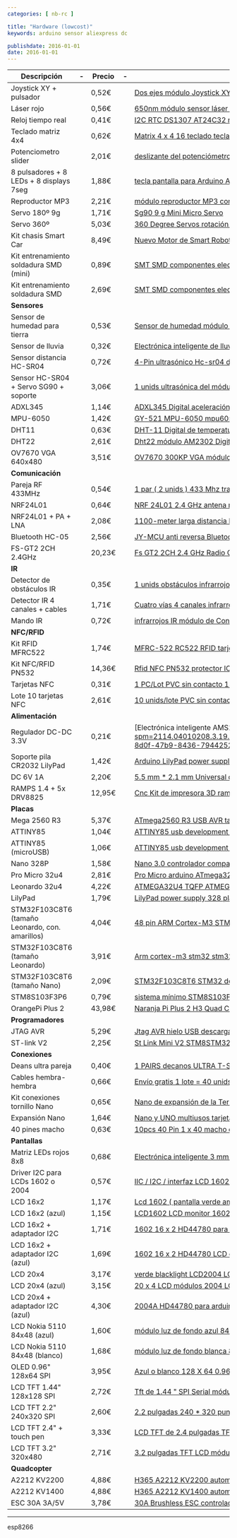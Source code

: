 ```yaml
---
categories: [ nb-rc ]

title: "Hardware (lowcost)"
keywords: arduino sensor aliexpress dc 

publishdate: 2016-01-01
date: 2016-01-01
---
```


| Descripción | - | Precio | - | URL |
|---|---|---|---|---|
| Joystick XY + pulsador || 0,52€ || [Dos ejes módulo Joystick XY para arduino envío gratis](http://es.aliexpress.com/store/product/Dual-axis-XY-Joystick-Module-for-arduino-Free-Shipping/917211_32313679494.html?spm=2114.04010208.3.95.D5B8qW&ws_ab_test=searchweb201556_1,searchweb201644_5_505_506_503_504_502_10001_10002_10016_10017_10010_10005_10011_10006_10003_10004_10013_10009_10008,searchweb201560_1,searchweb1451318400_-1,searchweb1451318411_6449&btsid=a5319b2e-83dd-49ee-b0b7-fa0811330e18)
| Láser rojo || 0,56€ || [650nm módulo sensor láser 6 mm 5 V 5 mW diodo láser rojo ](http://es.aliexpress.com/store/product/KEYES-Laser-module-for-arduino-with-demo-code-Free-shipping/716258_1607776092.html?spm=2114.04010208.3.39.9K2jIe&ws_ab_test=searchweb201556_1,searchweb201644_5_505_506_503_504_502_10001_10002_10016_10017_10010_10005_10011_10006_10003_10004_10013_10009_10008,searchweb201560_1,searchweb1451318400_-1,searchweb1451318411_6449&btsid=e820f824-a57c-4d90-bf09-1fd8c431a76d)
| Reloj tiempo real || 0,41€ || [I2C RTC DS1307 AT24C32 reloj en tiempo Real Module](http://es.aliexpress.com/store/product/For-Arduino-Tiny-RTC-I2C-module-DS1307-clock-24C32-memory/1185416_1795551042.html?spm=2114.04010208.3.2.YeLlZA&ws_ab_test=searchweb201556_1,searchweb201644_5_505_506_503_504_502_10001_10002_10016_10017_10010_10005_10011_10006_10003_10004_10013_10009_10008,searchweb201560_1,searchweb1451318400_-1,searchweb1451318411_6449&btsid=632c709e-4c15-4c3d-8946-bb17f6dfc488)
| Teclado matriz 4x4 || 0,62€ || [Matrix 4 x 4 16 teclado teclado módulo 16 botón](http://es.aliexpress.com/store/product/4x4-Matrix-16-Keypad-Keyboard-Module-16-Button-Mcu-for-Arduino/1762106_32597911809.html?spm=2114.04010208.3.120.TNY4xW&ws_ab_test=searchweb201556_1,searchweb201644_5_505_506_503_504_502_10001_10002_10016_10017_10010_10005_10011_10006_10003_10004_10013_10009_10008,searchweb201560_1,searchweb1451318400_-1,searchweb1451318411_6449&btsid=cf10a3d5-e94f-45e6-a1c0-8686c5a651f1)
| Potenciometro slider || 2,01€ || [deslizante del potenciómetro módulo módulo potenciómetro ajustable](http://es.aliexpress.com/store/product/Free-shipping-Electronic-building-blocks-Slide-potentiometers-module-for-Arduino/912692_32502525663.html?spm=2114.04010208.3.82.UqzkqJ&ws_ab_test=searchweb201556_1,searchweb201644_5_505_506_503_504_502_10001_10002_10016_10017_10010_10005_10011_10006_10003_10004_10013_10009_10008,searchweb201560_1,searchweb1451318400_-1,searchweb1451318411_6449&btsid=adba17be-cbf0-48fa-90a8-44ca55ce2f78)
| 8 pulsadores + 8 LEDs + 8 displays 7seg || 1,88€ || [tecla pantalla para Arduino AVR 8-Bit digitales tubo LED bits TM1638 módulo](http://es.aliexpress.com/store/product/selling-Key-Display-For-AVR-Arduino-8-Bit-Digital-LED-Tube-8-Bit-TM1638-Module/826516_32496691961.html?spm=2114.04010208.3.134.RSZB5G&ws_ab_test=searchweb201556_1,searchweb201644_5_505_506_503_504_502_10001_10002_10016_10017_10010_10005_10011_10006_10003_10004_10013_10009_10008,searchweb201560_1,searchweb1451318400_-1,searchweb1451318411_6449&btsid=edd0498c-d2ee-4995-98f8-5314f19cfa7a)
| Reproductor MP3 || 2,21€ || [módulo reproductor MP3 con simplificado salida de altavoz del tf](http://es.aliexpress.com/store/product/1PCS-Mini-MP3-Player-Module-with-Simplified-Output-Speaker-for-Arduino-UNO/1266255_32271894202.html?spm=2114.04010208.3.397.nLDsiW&ws_ab_test=searchweb201556_1,searchweb201644_5_505_506_503_504_502_10001_10002_10016_10017_10010_10005_10011_10006_10003_10004_10013_10009_10008,searchweb201560_1,searchweb1451318400_-1,searchweb1451318411_6449&btsid=e3a92bb0-130d-4f20-be97-ed6f45c25358)
| Servo 180º 9g || 1,71€ || [Sg90 9 g Mini Micro Servo](http://es.aliexpress.com/store/product/SG90-9g-Mini-Micro-Servo-for-RC-for-RC-250-trex-450-Helicopter-Airplane-Car-Motors/1414230_32606317280.html?spm=2114.04010208.3.19.P6HzbJ&ws_ab_test=searchweb201556_1,searchweb201644_5_505_506_503_504_502_10001_10002_10016_10017_10010_10005_10011_10006_10003_10004_10013_10009_10008,searchweb201560_1,searchweb1451318400_-1,searchweb1451318411_6449&btsid=75fc0d8a-cef5-47c1-9aaf-fe07efcb7f18)
| Servo 360º || 5,03€ || [360 Degree Servos rotación continua para Robots de coches aeroespacial Gear Motor Smart Car Robot torsión 5.5 kg/cm DC 4.8 V - 6 V](http://es.aliexpress.com/store/product/360-degree-Continuous-Rotation-Servos-DC-Gear-Motor-Smart-Car-Robot-Torsion-5-5kg-cm-DC/406986_612076270.html?spm=2114.04010208.3.1.R9Ky98&ws_ab_test=searchweb201556_6,searchweb201644_4_505_506_503_504_502_10001_10002_10016_10017_10010_10005_10011_10006_10003_10013_10004_10009_10008,searchweb201560_3,searchweb1451318400_-1,searchweb1451318411_6450&btsid=470fb087-82d7-43af-ad5f-81ff884900f6)
| Kit chasis Smart Car || 8,49€ || [Nuevo Motor de Smart Robot Kit Car Chassis velocidad Encoder caja de la batería 2WD](http://es.aliexpress.com/store/product/New-Motor-Smart-Robot-Car-Chassis-Kit-Speed-Encoder-Battery-Box-2WD-For-Arduino-Free-Shipping/1965526_32550181956.html?spm=2114.04010208.3.405.Y4NjN0&ws_ab_test=searchweb201556_1,searchweb201644_5_505_506_503_504_502_10001_10002_10016_10017_10010_10005_10011_10006_10003_10004_10013_10009_10008,searchweb201560_1,searchweb1451318400_-1,searchweb1451318411_6449&btsid=ad69b0d5-ad1a-4f27-a44d-2044050b56bd)
| Kit entrenamiento soldadura SMD (mini) || 0,89€ ||[SMT SMD componentes electrónicos de soldadura PCB de soldadura bricolaje Kit de entrenamiento de habilidades versión Mini](http://es.aliexpress.com/item/2016-New-Both-Sides-SMT-SMD-Electronic-Component-Welding-Practice-Board-PCB-Soldering-DIY-Kit-Skill/32595680463.html?spm=2114.12010408.100007.7.ouX1kL)
| Kit entrenamiento soldadura SMD || 2,69€ || [SMT SMD componentes electrónicos de soldadura PCB soldadura Kit de placa de práctica versión grande](http://es.aliexpress.com/item/2016-New-Both-Sides-SMT-SMD-Electronic-Component-Welding-Practice-Board-PCB-Soldering-Practice-Board/32594889868.html?spm=2114.10010408.100007.10.XfIhO7)
| **Sensores** |||||
| Sensor de humedad para tierra || 0,53€ || [Sensor de humedad módulo para tarjeta de desarrollo](http://es.aliexpress.com/store/product/Smart-Electronics-Soil-Moisture-Hygrometer-Detection-Humidity-Sensor-Module-For-arduino-Development-Board-DIY-Robot-Smart/1962508_32560865225.html?spm=2114.04010208.3.164.xznyax&ws_ab_test=searchweb201556_1,searchweb201644_5_505_506_503_504_502_10001_10002_10016_10017_10010_10005_10011_10006_10003_10004_10013_10009_10008,searchweb201560_1,searchweb1451318400_-1,searchweb1451318411_6449&btsid=44d4c0d8-a621-4b1d-bb17-e65a82c2a87e)
| Sensor de lluvia || 0,32€ || [Electrónica inteligente de lluvia de nivel de agua Sensor módulo de detección de la superficie líquida de profundidad altura](http://es.aliexpress.com/store/product/Water-Sensor-for-Arduino-Moisture-Droplets-of-Water-Depth-Tetection-Free-Shipping-Dropshipping/1185416_1745835470.html?spm=2114.04010208.3.212.AuGKwV&ws_ab_test=searchweb201556_1,searchweb201644_5_505_506_503_504_502_10001_10002_10016_10017_10010_10005_10011_10006_10003_10004_10013_10009_10008,searchweb201560_1,searchweb1451318400_-1,searchweb1451318411_6449&btsid=f606adec-8d0f-47b9-8436-7944252c944b)
| Sensor distancia HC-SR04 || 0,72€ ||[4-Pin ultrasónico Hc-sr04 distancia de medición](http://es.aliexpress.com/store/product/4-Pin-Ultrasonic-Hc-sr04-Distance-Measuring-Transducer-Sensor-for-Arduino-for-PICAXE-Microcontroller-Free-Shipping/1968815_32583440204.html?spm=2114.04010208.3.267.E7CEGw&ws_ab_test=searchweb201556_1,searchweb201644_5_505_506_503_504_502_10001_10002_10016_10017_10010_10005_10011_10006_10003_10004_10013_10009_10008,searchweb201560_1,searchweb1451318400_-1,searchweb1451318411_6449&btsid=0154fc1b-039e-45c5-b9b8-4800e636cc61)
| Sensor HC-SR04 + Servo SG90 + soporte || 3,06€ || [1 unids ultrasónica del módulo HC-SR04 + 1 unids 9 G SG90 servo motor + 1 unids FPV nylon dedicada PTZ](http://es.aliexpress.com/store/product/Free-shipping-1pcs-Ultrasonic-Module-HC-SR04-1pcs-9G-Tower-Pro-SG90-servo-motor-1pcs-FPV/1185416_2046467086.html?spm=2114.04010208.3.302.dvZUrS&ws_ab_test=searchweb201556_1,searchweb201644_5_505_506_503_504_502_10001_10002_10016_10017_10010_10005_10011_10006_10003_10004_10013_10009_10008,searchweb201560_1,searchweb1451318400_-1,searchweb1451318411_6449&btsid=d93a017f-2113-457d-92be-c63d5673db0e)
| ADXL345 || 1,14€ || [ADXL345 Digital aceleración Sensor de la gravedad Sensor de inclinación](http://es.aliexpress.com/store/product/ADXL345-3-axis-Digital-Gravity-Sensor-Acceleration-Module-Tilt-Sensor-For-Arduino-Free-Shipping-Dropshipping/1201455_32249153696.html?spm=2114.04010208.3.198.F2gHsX&ws_ab_test=searchweb201556_1,searchweb201644_5_505_506_503_504_502_10001_10002_10016_10017_10010_10005_10011_10006_10003_10004_10013_10009_10008,searchweb201560_1,searchweb1451318400_-1,searchweb1451318411_6449&btsid=e35d1ec1-4e0e-4524-a4e9-6f2e26b8b178)
| MPU-6050 || 1,42€ || [GY-521 MPU-6050 mpu6050 módulo 3 del eje sensores giroscópicos analógica del acelerómetro](http://es.aliexpress.com/store/product/Free-Shipping-GY-521-MPU-6050-Module-mpu6050-module-3-Axis-analog-gyro-sensors-3-Axis/1266255_1872261387.html?spm=2114.04010208.3.221.P3XYEc&ws_ab_test=searchweb201556_1,searchweb201644_5_505_506_503_504_502_10001_10002_10016_10017_10010_10005_10011_10006_10003_10004_10013_10009_10008,searchweb201560_1,searchweb1451318400_-1,searchweb1451318411_6449&btsid=6aa3fa1a-21f3-45b4-be51-2ff3c3889bf2)
| DHT11 || 0,63€ || [DHT-11 Digital de temperatura y humedad del sensor de temperatura](http://es.aliexpress.com/store/product/Free-Shipping-1x-DHT11-DHT-11-Digital-Temperature-and-Humidity-Temperature-sensor-for-Arduino-Hot/1201455_32243215409.html?spm=2114.04010208.3.92.EsbU66&ws_ab_test=searchweb201556_1,searchweb201644_5_505_506_503_504_502_10001_10002_10016_10017_10010_10005_10011_10006_10003_10004_10013_10009_10008,searchweb201560_1,searchweb1451318400_-1,searchweb1451318411_6449&btsid=f48c1abf-c617-4400-a25d-62fd550f6141)
| DHT22 || 2,61€ || [Dht22 módulo AM2302 Digital de temperatura y humedad módulo](http://es.aliexpress.com/store/product/DHT22-Module-AM2302-Digital-Temperature-And-Humidity-Sensor-Module-Replace-humidity-module-AM2302-for-Arduino-FZ0266/1919307_32480462383.html?spm=2114.04010208.3.312.5D61Rc&ws_ab_test=searchweb201556_1,searchweb201644_5_505_506_503_504_502_10001_10002_10016_10017_10010_10005_10011_10006_10003_10004_10013_10009_10008,searchweb201560_1,searchweb1451318400_-1,searchweb1451318411_6449&btsid=db59df1f-1b86-4810-b31c-43ce63f57eab)
| OV7670 VGA 640x480 || 3,51€ || [OV7670 300KP VGA módulo de la cámara](http://es.aliexpress.com/store/product/Guaranteed-New-1Pcs-Blue-OV7670-300KP-VGA-Camera-Module-for-Arduino-Free-Shipping/1390920_2026642228.html?spm=2114.04010208.3.335.YwbVVV&ws_ab_test=searchweb201556_1,searchweb201644_5_505_506_503_504_502_10001_10002_10016_10017_10010_10005_10011_10006_10003_10004_10013_10009_10008,searchweb201560_1,searchweb1451318400_-1,searchweb1451318411_6449&btsid=fde23a31-d3b0-4b06-bccb-1a8a9e562b1a)
| **Comunicación** |||||
| Pareja RF 433MHz || 0,54€ || [1 par ( 2 unids ) 433 Mhz transmisor de RF y el módulo receptor kit enlace](http://es.aliexpress.com/store/product/80077-1Lot-1-pair-2pcs-433Mhz-RF-transmitter-and-receiver-Module-link-kit-for-Arduino-ARM/1965526_32603265015.html?spm=2114.04010208.3.260.hb23jO&ws_ab_test=searchweb201556_1,searchweb201644_5_505_506_503_504_502_10001_10002_10016_10017_10010_10005_10011_10006_10003_10004_10013_10009_10008,searchweb201560_1,searchweb1451318400_-1,searchweb1451318411_6449&btsid=e555ef9b-fb6d-4e28-95ee-6d68d3a6bb7b)
| NRF24L01 || 0,64€ || [NRF 24L01 2.4 GHz antena módulo de transceptor inalámbrico](http://es.aliexpress.com/store/product/Hot-Sale-Smart-Electronics-NRF24L01-NRF24L01-NRF-24L01-2-4GHz-Antenna-Wireless-Transceiver-Module-For-Arduino/1757110_32322114883.html?spm=2114.04010208.3.277.EsbU66&ws_ab_test=searchweb201556_1,searchweb201644_5_505_506_503_504_502_10001_10002_10016_10017_10010_10005_10011_10006_10003_10004_10013_10009_10008,searchweb201560_1,searchweb1451318400_-1,searchweb1451318411_6449&btsid=f48c1abf-c617-4400-a25d-62fd550f6141)
| NRF24L01 + PA + LNA || 2,08€ || [ 1100-meter larga distancia NRF24L01 + PA + LNA módulos inalámbricos ( con antena )](http://es.aliexpress.com/store/product/Free-Shipping-1100-meter-long-distance-NRF24L01-PA-LNA-wireless-modules-with-antenna/1504763_32243568177.html?spm=2114.04010208.3.11.IIZySI&ws_ab_test=searchweb201556_1,searchweb201644_5_505_506_503_504_502_10001_10002_10016_10017_10010_10005_10011_10006_10003_10004_10013_10009_10008,searchweb201560_1,searchweb1451318400_-1,searchweb1451318411_6449&btsid=76aff614-5e46-4b91-b79e-e9eded710707)
| Bluetooth HC-05 || 2,56€ || [JY-MCU anti reversa Bluetooth módulo serial de paso, serie inalámbrica, hc-05, master slave 6 pin ](http://es.aliexpress.com/store/product/LCD-Board-LJ41-04812a-Y-board-S50FH-YB01-In-stock-Best-price-and-good-service/318950_752107582.html?spm=2114.04010208.3.79.gbthN4&ws_ab_test=searchweb201556_1,searchweb201644_5_505_506_503_504_502_10001_10002_10016_10017_10010_10005_10011_10006_10003_10004_10013_10009_10008,searchweb201560_1,searchweb1451318400_-1,searchweb1451318411_6449&btsid=1750f319-e18f-485f-8a83-7005e213a59d)
| FS-GT2 2CH 2.4GHz || 20,23€ || [Fs GT2 2CH 2.4 GHz Radio Control remoto transmisor y receptor RC del barco del coche](http://es.aliexpress.com/store/product/FS-GT2-2CH-2-4-GHz-Radio-Remote-Control-Transmitter-and-Receiver-RC-Car-Boat/214486_32438330861.html?spm=2114.04010208.3.1.4Uj8Gw&ws_ab_test=searchweb201556_6,searchweb201644_4_505_506_503_504_502_10001_10002_10016_10017_10010_10005_10011_10006_10003_10013_10004_10009_10008,searchweb201560_3,searchweb1451318400_-1,searchweb1451318411_6450&btsid=d319bb2f-c731-4d57-b89d-09c09a9ee9cd)
| **IR** |||||
| Detector de obstáculos IR || 0,35€ || [1 unids obstáculos infrarrojos IR evitar Sensor módulo Arduino Robot coche inteligente hilos fotoeléctrico reflexivo](http://es.aliexpress.com/store/product/1pcs-IR-Infrared-Obstacle-Avoidance-Sensor-Module-for-Arduino-Smart-Car-Robot-3-wire-Reflective-Photoelectric/731260_32465285698.html?spm=2114.04010208.3.256.AuGKwV&ws_ab_test=searchweb201556_1,searchweb201644_5_505_506_503_504_502_10001_10002_10016_10017_10010_10005_10011_10006_10003_10004_10013_10009_10008,searchweb201560_1,searchweb1451318400_-1,searchweb1451318411_6449&btsid=f606adec-8d0f-47b9-8436-7944252c944b)
| Detector IR 4 canales + cables || 1,71€ || [Cuatro vías 4 canales infrarrojos Detector de búsquedas línea de transmisión de obstáculos evitación](http://es.aliexpress.com/store/product/Four-way-infrared-tracing-4-channel-tracking-module-transmission-line-modules-obstacle-avoidance-car-robot-sensors/1185416_1893462620.html?spm=2114.04010208.3.225.P6HzbJ&ws_ab_test=searchweb201556_1,searchweb201644_5_505_506_503_504_502_10001_10002_10016_10017_10010_10005_10011_10006_10003_10004_10013_10009_10008,searchweb201560_1,searchweb1451318400_-1,searchweb1451318411_6449&btsid=75fc0d8a-cef5-47c1-9aaf-fe07efcb7f18)
| Mando IR || 0,72€ || [ infrarrojos IR módulo de Control remoto inalámbrico](http://es.aliexpress.com/store/product/Hot-Sale-Black-Infrared-IR-Wireless-Remote-Control-Module-Kits-for-arduino-DIY-Starter-Kit/1757110_32315435973.html?spm=2114.04010208.3.404.E7CEGw&ws_ab_test=searchweb201556_1,searchweb201644_5_505_506_503_504_502_10001_10002_10016_10017_10010_10005_10011_10006_10003_10004_10013_10009_10008,searchweb201560_1,searchweb1451318400_-1,searchweb1451318411_6449&btsid=0154fc1b-039e-45c5-b9b8-4800e636cc61)
| **NFC/RFID** |||||
| Kit RFID MFRC522 || 1,74€ || [MFRC-522 RC522 RFID tarjeta del RF IC módulo del sensor para enviar S50 tarjeta de fudan, llavero](http://es.aliexpress.com/store/product/1PCS-LOT-RFID-module-RC522-Kits-S50-13-56-Mhz-6cm-With-Tags-SPI-Write-Read/1552345_32248716249.html?spm=2114.04010208.3.119.vDnNRu&ws_ab_test=searchweb201556_1,searchweb201644_5_505_506_503_504_502_10001_10002_10016_10017_10010_10005_10011_10006_10003_10004_10013_10009_10008,searchweb201560_1,searchweb1451318400_-1,searchweb1451318411_6449&btsid=5f135959-9891-409d-a0e4-9a5a05ed1ee3)
| Kit NFC/RFID PN532 || 14,36€ || [Rfid NFC PN532 protector IC tarjeta de las tarjetas](http://es.aliexpress.com/store/product/RFID-NFC-PN532-Shield-IC-Card-Expansion-Boards-for-Arduino-with-White-Card/1266255_32456396056.html?spm=2114.04010208.3.62.v2uuXu&ws_ab_test=searchweb201556_1,searchweb201644_5_505_506_503_504_502_10001_10002_10016_10017_10010_10005_10011_10006_10003_10004_10013_10009_10008,searchweb201560_1,searchweb1451318400_-1,searchweb1451318411_6449&btsid=dcb782b7-7415-4b2a-ba36-13b108814b02)
| Tarjetas NFC || 0,31€ || [ 1 PC/Lot PVC sin contacto 13.56 MHz NFC tarjeta inteligente tarjeta IC](http://es.aliexpress.com/store/product/High-Quality-1PC-Lot-PVC-Contactless-13-56MHz-NFC-Smart-Card-IC-Card-Tag-Tags-Read/928657_32555562745.html?spm=2114.04010208.3.124.AuGKwV&ws_ab_test=searchweb201556_1,searchweb201644_5_505_506_503_504_502_10001_10002_10016_10017_10010_10005_10011_10006_10003_10004_10013_10009_10008,searchweb201560_1,searchweb1451318400_-1,searchweb1451318411_6449&btsid=f606adec-8d0f-47b9-8436-7944252c944b)
| Lote 10 tarjetas NFC || 2,61€ || [10 unids/lote PVC sin contacto 13.56 MHz NFC tarjeta inteligente tarjeta IC Tag etiquetas de lectura y escritura](http://es.aliexpress.com/store/product/10pcs-lot-PVC-Contactless-13-56MHz-NFC-Smart-Card-IC-Card-Tag-Tags-Read-Write-For/1084082_32434432167.html?spm=2114.04010208.3.347.5D61Rc&ws_ab_test=searchweb201556_1,searchweb201644_5_505_506_503_504_502_10001_10002_10016_10017_10010_10005_10011_10006_10003_10004_10013_10009_10008,searchweb201560_1,searchweb1451318400_-1,searchweb1451318411_6449&btsid=db59df1f-1b86-4810-b31c-43ce63f57eab)
| **Alimentación** |||||
| Regulador DC-DC 3.3V || 0,21€ || [Electrónica inteligente AMS1117 4.5 V - 7 V a su vez 3.3 V DC-DC Step Down] (http://es.aliexpress.com/store/product/Smart-Electronics-AMS1117-4-5V-7V-Turn-3-3V-DC-DC-Step-Down-Power-Supply-Module/1383618_32473614702.html?spm=2114.04010208.3.19.AuGKwV&ws_ab_test=searchweb201556_1,searchweb201644_5_505_506_503_504_502_10001_10002_10016_10017_10010_10005_10011_10006_10003_10004_10013_10009_10008,searchweb201560_1,searchweb1451318400_-1,searchweb1451318411_6449&btsid=f606adec-8d0f-47b9-8436-7944252c944b)
| Soporte pila CR2032 LilyPad || 1,42€ || [Arduino LilyPad power supply soporte de la batería CR2032](http://es.aliexpress.com/store/product/Smart-Electronics-New-for-Arduino-LilyPad-Coin-Cell-Battery-Holder-CR2032-Battery-Mount-Module/1201455_32583533133.html?spm=2114.04010208.3.302.pr3Ojs&ws_ab_test=searchweb201556_1,searchweb201644_5_505_506_503_504_502_10001_10002_10016_10017_10010_10005_10011_10006_10003_10004_10013_10009_10008,searchweb201560_1,searchweb1451318400_-1,searchweb1451318411_6449&btsid=d368d103-1067-4f6d-9485-aa1f3d9c41bd)
| DC 6V 1A || 2,20€ || [5.5 mm * 2.1 mm Universal convertidor AC 100 - 240 V a DC 6 V 1A 6 W fuente de alimentación conmutada adaptador cargador de la ue](http://es.aliexpress.com/store/product/Newest-High-Quality-5-5mm-2-1mm-Universal-AC-Converter-100-240V-To-DC-6V-1A/1959210_32577532213.html?spm=2114.04010208.3.11.hQgXAv&ws_ab_test=searchweb201556_6,searchweb201644_4_505_506_503_504_502_10001_10002_10016_10017_10010_10005_10011_10006_10003_10013_10004_10009_10008,searchweb201560_3,searchweb1451318400_-1,searchweb1451318411_6450&btsid=2abcd9e2-c2b9-4e6c-a16c-574a797c1709)
| RAMPS 1.4 + 5x DRV8825 || 12,95€ || [Cnc Kit de impresora 3D rampas 1.4 Panel de Control del controlador Arduino Mega Devlepment + 5x DRV8825 Motor paso a paso módulo](http://es.aliexpress.com/store/product/3D-Printer-Kit-RAMPS-1-4-Controller-Control-Panel-for-Arduino-Mega-Devlepment-Board-5x-DRV8825/1757110_32359381891.html?spm=2114.04010208.3.98.9q8Xkh&ws_ab_test=searchweb201556_6,searchweb201644_4_505_506_503_504_502_10001_10002_10016_10017_10010_10005_10011_10006_10003_10013_10004_10009_10008,searchweb201560_3,searchweb1451318400_-1,searchweb1451318411_6450&btsid=d55e05a7-fc15-406c-8492-b82e638eda46)
| **Placas** |||||
| Mega 2560 R3 || 5,37€ || [ATmega2560 R3 USB AVR tablero para Arduino 2560 MEGA2560 R3 sin CABLE USB chips CH340](http://es.aliexpress.com/store/product/MEGA-2560-R3-ATmega2560-R3-AVR-USB-board-for-Arduino-2560-MEGA2560-R3-NO-USB/1095279_32222306768.html?spm=2114.04010208.3.12.HzrpRs&ws_ab_test=searchweb201556_6,searchweb201644_4_505_506_503_504_502_10001_10002_10016_10017_10010_10005_10011_10006_10003_10013_10004_10009_10008,searchweb201560_3,searchweb1451318400_-1,searchweb1451318411_6450&btsid=630b5187-9bfd-4057-bbce-75a4cbd60ba4)
| ATTINY85 || 1,04€ || [ATTINY85 usb development board](http://es.aliexpress.com/store/product/Free-shipping-1pcs-Digispark-kickstarter-development-board-ATTINY85-module-for-Arduino-usb/1303121_32493209243.html?spm=2114.04010208.3.63.7tLIfe&ws_ab_test=searchweb201556_1,searchweb201644_5_505_506_503_504_502_10001_10002_10016_10017_10010_10005_10011_10006_10003_10004_10013_10009_10008,searchweb201560_1,searchweb1451318400_-1,searchweb1451318411_6449&btsid=6af70d5b-e955-47c4-9738-f33c2105d41c)
| ATTINY85 (microUSB) || 1,06€ || [ATTINY85 usb development board](http://es.aliexpress.com/store/product/Free-shipping-1pcs-lot-GY-Digispark-kickstarter-miniature-minimal-development-board-TINY85-module-for-Arduino-usb/928657_32556404606.html?spm=2114.04010208.3.367.7tLIfe&ws_ab_test=searchweb201556_1,searchweb201644_5_505_506_503_504_502_10001_10002_10016_10017_10010_10005_10011_10006_10003_10004_10013_10009_10008,searchweb201560_1,searchweb1451318400_-1,searchweb1451318411_6449&btsid=6af70d5b-e955-47c4-9738-f33c2105d41c)
| Nano 328P || 1,58€ || [Nano 3.0 controlador compatible arduino Nano CH340 turno USB controlador ninguna CABLE](http://es.aliexpress.com/store/product/Freeshipping-1pcs-lot-Nano-3-0-controller-compatible-for-arduino-nano-CH340-USB-driver-NO-CABLE/1093624_32556270229.html?spm=2114.04010208.3.132.cfHIT8&ws_ab_test=searchweb201556_1,searchweb201644_5_505_506_503_504_502_10001_10002_10016_10017_10010_10005_10011_10006_10003_10004_10013_10009_10008,searchweb201560_1,searchweb1451318400_-1,searchweb1451318411_6449&btsid=9398cc41-9f5a-477f-9780-a4ed32e003a0)
| Pro Micro 32u4 || 2,81€ || [Pro Micro arduino ATmega32U4 5 V / 16 MHz módulo con 2 row pin header](http://es.aliexpress.com/store/product/Free-Shipping-1PCS-LOT-Pro-Micro-for-arduino-ATmega32U4-5V-16MHz-Module-with-2-row-pin/623118_32558567614.html?spm=2114.04010208.3.2.rDTo3z&ws_ab_test=searchweb201556_6,searchweb201644_4_505_506_503_504_502_10001_10002_10016_10017_10010_10005_10011_10006_10003_10013_10004_10009_10008,searchweb201560_3,searchweb1451318400_-1,searchweb1451318411_6450&btsid=2a892161-04bc-4f78-a30e-1efde2875e07)
| Leonardo 32u4 || 4,22€ || [ATMEGA32U4 TQFP ATMEGA32U4-AU LEONARDO R3](http://es.aliexpress.com/store/product/1Sets-Share-official-ATMEGA32U4-TQFP-ATMEGA32U4-AU-LEONARDO-R3-for-arduino-the-spot-to-non-QFN/334970_32438050796.html?spm=2114.04010208.3.233.rDTo3z&ws_ab_test=searchweb201556_6,searchweb201644_4_505_506_503_504_502_10001_10002_10016_10017_10010_10005_10011_10006_10003_10013_10004_10009_10008,searchweb201560_3,searchweb1451318400_-1,searchweb1451318411_6450&btsid=2a892161-04bc-4f78-a30e-1efde2875e07)
| LilyPad || 1,79€ || [ LilyPad power supply 328 placa principal ATmega328P 16](http://es.aliexpress.com/store/product/Free-shipping-LilyPad-328-Main-Board-ATmega328P-16M-for-Arduino/917211_1990788350.html?spm=2114.04010208.3.285.6rbmKo&ws_ab_test=searchweb201556_1,searchweb201644_5_505_506_503_504_502_10001_10002_10016_10017_10010_10005_10011_10006_10003_10004_10013_10009_10008,searchweb201560_1,searchweb1451318400_-1,searchweb1451318411_6449&btsid=c80c6397-fad9-46a1-8882-d0fc5bd96b6f)
| STM32F103C8T6 (tamaño Leonardo, con. amarillos) || 4,04€ || [48 pin ARM Cortex-M3 STM32F103C8T6 mínimo System Development Board STM32](http://es.aliexpress.com/store/product/48-pin-ARM-Cortex-M3-STM32F103C8T6-Minimum-System-Development-Board-STM32/1686390_32265943754.html?spm=2114.04010208.3.409.3zEW5v&ws_ab_test=searchweb201556_1,searchweb201644_5_505_506_503_504_502_10001_10002_10016_10017_10010_10005_10011_10006_10003_10004_10013_10009_10008,searchweb201560_1,searchweb1451318400_-1,searchweb1451318411_6449&btsid=a7165c18-cdc7-4326-a71f-ee4c62b9252d)
| STM32F103C8T6 (tamaño Leonardo) || 3,91€ || [Arm cortex-m3 stm32 stm32f103c8t6 núcleo del tablero del desarrollo](http://es.aliexpress.com/store/product/Free-Shipping-1pcs-lot-Arm-cortex-m3-stm32f103c8t6-stm32-core-board-development-board-100-new-original/1552345_32247112117.html?spm=2114.04010208.3.356.3zEW5v&ws_ab_test=searchweb201556_1,searchweb201644_5_505_506_503_504_502_10001_10002_10016_10017_10010_10005_10011_10006_10003_10004_10013_10009_10008,searchweb201560_1,searchweb1451318400_-1,searchweb1451318411_6449&btsid=a7165c18-cdc7-4326-a71f-ee4c62b9252d)
| STM32F103C8T6 (tamaño Nano) || 2,09€ || [STM32F103C8T6 STM32 desarrollo](http://es.aliexpress.com/store/product/1pcs-STM32F103C8T6-ARM-STM32-Minimum-System-Development-Board-Module-For-arduino/731260_32478120209.html?spm=2114.04010208.3.95.RVWEZ4&ws_ab_test=searchweb201556_1,searchweb201644_5_505_506_503_504_502_10001_10002_10016_10017_10010_10005_10011_10006_10003_10004_10013_10009_10008,searchweb201560_1,searchweb1451318400_-1,searchweb1451318411_6449&btsid=e53b20d0-74f2-45e4-9403-030c69434902)
| STM8S103F3P6 || 0,79€ || [sistema mínimo STM8S103F3P6](http://es.aliexpress.com/store/product/Free-Shipping-ARM-STM8-Development-Board-Minimum-System-Board-STM8S103F3P6-Module-for-Arduino/1280487_32602587944.html?spm=2114.04010208.3.92.t61t0B&ws_ab_test=searchweb201556_1,searchweb201644_5_505_506_503_504_502_10001_10002_10016_10017_10010_10005_10011_10006_10003_10004_10013_10009_10008,searchweb201560_1,searchweb1451318400_-1,searchweb1451318411_6449&btsid=4919732f-a6b1-4a9a-9ea4-fbf5a377cac4)
| OrangePi Plus 2 || 43,98€ || [Naranja Pi Plus 2 H3 Quad Core 1.6 GHZ 2 GB RAM 4 K](http://es.aliexpress.com/store/product/Orange-Pi-Plus-2-H3-Quad-Core-1-6GHZ-2GB-RAM-4K-Open-source-development-board/1553371_32516755321.html?storeId=1553371)
| **Programadores** |||||
| JTAG AVR || 5,29€ || [Jtag AVR hielo USB descargar Programmer emulador ( cáscara de aluminio + sobre la protección actual + voltaje amplio + Chip de Buffer + Cable )](http://es.aliexpress.com/store/product/AVR-JTAG-ICE-USB-Download-Programmer-Emulator-Aluminum-Shell-Over-Current-Protection-Wide-Voltage-Buffer-Chip/1762106_32345324024.html?spm=2114.04010208.3.208.si2U26&ws_ab_test=searchweb201556_1,searchweb201644_5_505_506_503_504_502_10001_10002_10016_10017_10010_10005_10011_10006_10003_10004_10013_10009_10008,searchweb201560_1,searchweb1451318400_-1,searchweb1451318411_6449&btsid=2ce5d314-6fb5-435d-8872-04d1ec18364e)
| ST-link V2 || 2,25€ || [St Link Mini V2 STM8STM32 STLINK simulador descarga programación con tapa](http://es.aliexpress.com/store/product/ST-Link-V2-Stlink-Mini-STM8STM32-STLINK-Simulator-Download-Programming-with-Cover/1089303_32259601587.html?spm=2114.04010208.3.12.mcU8BQ&ws_ab_test=searchweb201556_1,searchweb201644_5_505_506_503_504_502_10001_10002_10016_10017_10010_10005_10011_10006_10003_10004_10013_10009_10008,searchweb201560_1,searchweb1451318400_-1,searchweb1451318411_6449&btsid=6eedde3a-5828-4d28-87c5-d26307b102db)
| **Conexiones** |||||
| Deans ultra pareja || 0,40€ || [1 PAIRS decanos ULTRA T-STYLE junta conectores enchufes W / HEAT SHRINK WRAP](http://es.aliexpress.com/store/product/1-PAIRS-DEANS-ULTRA-T-STYLE-CONNECTORS-PLUGS-W-HEAT-SHRINK-WRAP-best-price/604621_32573380219.html?spm=2114.04010208.3.2.U2Zdtl&ws_ab_test=searchweb201556_6,searchweb201644_4_505_506_503_504_502_10001_10002_10016_10017_10010_10005_10011_10006_10003_10013_10004_10009_10008,searchweb201560_3,searchweb1451318400_-1,searchweb1451318411_6450&btsid=7e2a3655-ce7d-43df-b243-9a3ef6c1f693)
| Cables hembra-hembra || 0,66€ ||[Envío gratis 1 lote = 40 unids 10 cm 2.54 mm 1 pin 1 p - 1 p para mujer a para mujer cable de puente cable Dupont](http://es.aliexpress.com/store/product/Free-shipping-1lot-40pcs-10cm-2-54mm-1pin-1p-1p-female-to-female-jumper-wire-Dupont/912692_32236644201.html?spm=2114.04010208.3.91.sWjrdV&ws_ab_test=searchweb201556_1,searchweb201644_5_505_506_503_504_502_10001_10002_10016_10017_10010_10005_10011_10006_10003_10004_10013_10009_10008,searchweb201560_1,searchweb1451318400_-1,searchweb1451318411_6449&btsid=96b0d5ae-af88-4681-b7e4-e185c219a40d)
| Kit conexiones tornillo Nano ||0,65€ || [Nano de expansión de la Terminal para arduino Nano versión un 3.0 ](http://es.aliexpress.com/store/product/NANO-3-0-controller-Terminal-Adapter-for-NANO-terminal-expansion-board-for-arduino-Nano-version-3/808897_32357293441.html?spm=2114.04010208.3.389.EsbU66&ws_ab_test=searchweb201556_1,searchweb201644_5_505_506_503_504_502_10001_10002_10016_10017_10010_10005_10011_10006_10003_10004_10013_10009_10008,searchweb201560_1,searchweb1451318400_-1,searchweb1451318411_6449&btsid=f48c1abf-c617-4400-a25d-62fd550f6141)
| Expansión Nano || 1,64€ || [Nano y UNO multiusos tarjeta de expansión](http://es.aliexpress.com/store/product/Freeshipping-NANO-and-UNO-multi-purpose-expansion-board-FOR-ARDUINO/1184212_1803703524.html?spm=2114.04010208.3.383.lilw06&ws_ab_test=searchweb201556_1,searchweb201644_5_505_506_503_504_502_10001_10002_10016_10017_10010_10005_10011_10006_10003_10004_10013_10009_10008,searchweb201560_1,searchweb1451318400_-1,searchweb1451318411_6449&btsid=fb7be52f-995d-4782-8d8a-b320f3fc74f0)
| 40 pines macho || 0,63€ || [10pcs 40 Pin 1 x 40 macho de una fila 2.54 Breakable conector cabecera conector de gaza para Arduino](http://es.aliexpress.com/store/product/Hot-Sale10pcs-40-Pin-1x40-Single-Row-Male-2-54-Breakable-Pin-Header-Connector-Strip-for/1757110_32375363713.html?spm=2114.04010208.3.2.EsbU66&ws_ab_test=searchweb201556_1,searchweb201644_5_505_506_503_504_502_10001_10002_10016_10017_10010_10005_10011_10006_10003_10004_10013_10009_10008,searchweb201560_1,searchweb1451318400_-1,searchweb1451318411_6449&btsid=f48c1abf-c617-4400-a25d-62fd550f6141)
| **Pantallas** |||||
| Matriz LEDs rojos 8x8 || 0,68€ || [Electrónica inteligente 3 mm 8 * 8 celosía Led de color rojo brillante](http://es.aliexpress.com/store/product/Smart-Electronics-3mm-8-8-Led-Lattice-Bright-Red-Dot-Matrix-Module-Free-Shipping-8-8/1552478_32585338497.html?spm=2114.04010208.3.237.sWjrdV&ws_ab_test=searchweb201556_1,searchweb201644_5_505_506_503_504_502_10001_10002_10016_10017_10010_10005_10011_10006_10003_10004_10013_10009_10008,searchweb201560_1,searchweb1451318400_-1,searchweb1451318411_6449&btsid=96b0d5ae-af88-4681-b7e4-e185c219a40d)
| Driver I2C para LCDs 1602 o 2004 || 0,57€ || [IIC / I2C / interfaz LCD 1602 2004 LCD placa adaptadora](http://es.aliexpress.com/store/product/Free-Shipping-2PCS-IIC-I2C-Interface-LCD-1602-2004-LCD-Adapter-Plate-for-Arduino/1326062_32277096713.html?spm=2114.04010208.3.164.9K2jIe&ws_ab_test=searchweb201556_1,searchweb201644_5_505_506_503_504_502_10001_10002_10016_10017_10010_10005_10011_10006_10003_10004_10013_10009_10008,searchweb201560_1,searchweb1451318400_-1,searchweb1451318411_6449&btsid=e820f824-a57c-4d90-bf09-1fd8c431a76d)
| LCD 16x2 || 1,17€ || [Lcd 1602 ( pantalla verde amarillo ) 5 V 1602 LCD pantalla con retroiluminación](http://es.aliexpress.com/store/product/Free-shipping-LCD-1602-yellow-green-screen-5V-1602-LCD-display-with-backlight/1185416_1814296501.html?spm=2114.04010208.3.348.Bd4HNZ&ws_ab_test=searchweb201556_6,searchweb201644_4_505_506_503_504_502_10001_10002_10016_10017_10010_10005_10011_10006_10003_10013_10004_10009_10008,searchweb201560_3,searchweb1451318400_-1,searchweb1451318411_6450&btsid=965488fc-fe40-48a9-bf33-f3728b896ebc)
| LCD 16x2 (azul) || 1,15€ || [LCD1602 LCD monitor 1602 5 V pantalla azul y blanco](http://es.aliexpress.com/store/product/Freeshipping-LCD1602-LCD-monitor-1602-5V-blue-screen-and-white-code-for-ARDUINO/1185416_32259705766.html?spm=2114.04010208.3.329.Bd4HNZ&ws_ab_test=searchweb201556_6,searchweb201644_4_505_506_503_504_502_10001_10002_10016_10017_10010_10005_10011_10006_10003_10013_10004_10009_10008,searchweb201560_3,searchweb1451318400_-1,searchweb1451318411_6450&btsid=965488fc-fe40-48a9-bf33-f3728b896ebc)
| LCD 16x2 + adaptador I2C || 1,71€ || [1602 16 x 2 HD44780 para arduino LCD del carácter / w IIC / I2C interfaz en serie del módulo adaptador](http://es.aliexpress.com/store/product/Free-Shipping-910ohm-910R-5-0603-100pcs-LOT-SMD-Resistor-sample-in-stock-most/912692_615421183.html?spm=2114.12010408.0.169.CADppd)
| LCD 16x2 + adaptador I2C (azul) || 1,69€ || [1602 16 x 2 HD44780 LCD del carácter azul + 1 unids IIC / I2C 1602 adaptador de interfaz serie módulo](http://es.aliexpress.com/store/product/Free-Shiipping-1lot-2pcs-1pcs-1602-16x2-HD44780-Character-LCD-blue-1pcs-IIC-I2C-1602-Serial/623118_32378700096.html?spm=2114.04010208.3.2.DF2U3t&ws_ab_test=searchweb201556_1,searchweb201644_5_505_506_503_504_502_10001_10002_10016_10017_10010_10005_10011_10006_10003_10004_10013_10009_10008,searchweb201560_1,searchweb1451318400_-1,searchweb1451318411_6449&btsid=a61f9781-b716-4089-be48-fdfa66ff02b7)
| LCD 20x4 || 3,17€ || [verde blacklight LCD2004 LCD módulo](http://es.aliexpress.com/store/product/Free-shipping-1pcs-lot-LCD-Board-2004-20-4-LCD-20X4-5V-Green-blacklight-LCD2004-display/623118_1893823170.html?spm=2114.04010208.3.298.6IA1Af&ws_ab_test=searchweb201556_6,searchweb201644_4_505_506_503_504_502_10001_10002_10016_10017_10010_10005_10011_10006_10003_10013_10004_10009_10008,searchweb201560_3,searchweb1451318400_-1,searchweb1451318411_6450&btsid=7eecbc49-0545-49b3-a803-c4d74f2b2d41)
| LCD 20x4 (azul) || 3,15€ || [20 x 4 LCD módulos 2004 LCD módulo con LED luz de fondo azul blanco carácter](http://es.aliexpress.com/store/product/20x4-LCD-Modules-2004-LCD-Module-with-LED-Blue-Backlight-White-Character/1965468_32557408984.html?spm=2114.04010208.3.209.6IA1Af&ws_ab_test=searchweb201556_6,searchweb201644_4_505_506_503_504_502_10001_10002_10016_10017_10010_10005_10011_10006_10003_10013_10004_10009_10008,searchweb201560_3,searchweb1451318400_-1,searchweb1451318411_6450&btsid=7eecbc49-0545-49b3-a803-c4d74f2b2d41)
| LCD 20x4 + adaptador I2C (azul) || 4,30€ || [2004A HD44780 para arduino LCD del carácter / w IIC / I2C interfaz en serie del módulo adaptador](http://es.aliexpress.com/store/product/LCD-2004-LCD2004-LCD-Board-KS0066-HD44780-Blue-screen-LCD-display-5V-LCD-module-20-4/917211_1418069903.html?spm=2114.04010208.3.351.ZNnn6e&ws_ab_test=searchweb201556_1,searchweb201644_5_505_506_503_504_502_10001_10002_10016_10017_10010_10005_10011_10006_10003_10004_10013_10009_10008,searchweb201560_1,searchweb1451318400_-1,searchweb1451318411_6449&btsid=a61f9781-b716-4089-be48-fdfa66ff02b7)
| LCD Nokia 5110 84x48 (azul) || 1,60€ || [módulo luz de fondo azul 84 * 48 84 x 84 LCD PCB adaptador para Nokia 5110](http://es.aliexpress.com/store/product/1pcs-New-Module-Blue-backlight-84-48-84x84-LCD-adapter-PCB-for-Nokia-5110-for-Arduino/1185416_32472171745.html?spm=2114.04010208.3.92.egferZ&ws_ab_test=searchweb201556_1,searchweb201644_5_505_506_503_504_502_10001_10002_10016_10017_10010_10005_10011_10006_10003_10004_10013_10009_10008,searchweb201560_1,searchweb1451318400_-1,searchweb1451318411_6449&btsid=f7bd3838-c5ba-4e8c-89b2-a253e89972e0)
| LCD Nokia 5110 84x48 (blanco) || 1,68€ || [módulo luz de fondo blanca 84 * 48 84 x 84 LCD PCB adaptador para Nokia 5110](http://es.aliexpress.com/store/product/Smart-Electronics-LCD-Module-Display-Monitor-White-backlight-adapter-PCB-84-48-84x84-Nokia-5110-Screen/1962508_32562894723.html?spm=2114.04010208.3.19.nxIG40&ws_ab_test=searchweb201556_1,searchweb201644_5_505_506_503_504_502_10001_10002_10016_10017_10010_10005_10011_10006_10003_10004_10013_10009_10008,searchweb201560_1,searchweb1451318400_-1,searchweb1451318411_6449&btsid=3a882f68-9579-4ea1-9760-bc29875ee4e6)
| OLED 0.96" 128x64 SPI || 3,95€ || [Azul o blanco 128 X 64 0.96 pulgadas OLED módulo de pantalla LED LCD para Arduino 0.96 " cii SPI](http://es.aliexpress.com/store/product/1Pcs-blue-128X64-OLED-LCD-LED-Display-Module-0-96-I2C-IIC-SPI-Serial-new/403088_32523794220.html?spm=2114.04010208.3.308.DF2U3t&ws_ab_test=searchweb201556_1,searchweb201644_5_505_506_503_504_502_10001_10002_10016_10017_10010_10005_10011_10006_10003_10004_10013_10009_10008,searchweb201560_1,searchweb1451318400_-1,searchweb1451318411_6449&btsid=a61f9781-b716-4089-be48-fdfa66ff02b7)
| LCD TFT 1.44" 128x128 SPI || 2,72€ || [Tft de 1.44 " SPI Serial módulo LCD colorido Display](http://es.aliexpress.com/store/product/F85-Free-Shipping-1pc-New-1-44-Red-Serial-LCD-Display-Module-128-128-TFT-Color/1189481_32454581978.html?spm=2114.04010208.3.46.lI4vVg&ws_ab_test=searchweb201556_6,searchweb201644_4_505_506_503_504_502_10001_10002_10016_10017_10010_10005_10011_10006_10003_10013_10004_10009_10008,searchweb201560_3,searchweb1451318400_-1,searchweb1451318411_6450&btsid=a3a9efd7-5c3f-4239-8f06-2edd8f78b046)
| LCD TFT 2.2" 240x320 SPI || 2,60€ || [2.2 pulgadas 240 * 320 puntos SPI TFT LCD de serie módulo Display Port ILI9341 5 V / 3.3 V 2.2 '' 240 x 320](http://es.aliexpress.com/store/product/Smart-Electronics-2-2-Inch-240-320-Dots-SPI-TFT-LCD-Serial-Port-Module-Display-ILI9341/1962508_32606344736.html?spm=2114.04010208.3.107.5D61Rc&ws_ab_test=searchweb201556_1,searchweb201644_5_505_506_503_504_502_10001_10002_10016_10017_10010_10005_10011_10006_10003_10004_10013_10009_10008,searchweb201560_1,searchweb1451318400_-1,searchweb1451318411_6449&btsid=db59df1f-1b86-4810-b31c-43ce63f57eab)
| LCD TFT 2.4" + touch pen || 3,33€ || [LCD TFT de 2.4 pulgadas TFT LCD de pantalla para Arduino UNO R3 junta y soporte mega 2560 with gif Touch pen](http://es.aliexpress.com/store/product/Free-shipping-LCD-module-TFT-2-4-inch-TFT-LCD-screen-for-Arduino-UNO-R3-Board/1988557_32583491591.html?spm=2114.04010208.3.305.YQgPB5&ws_ab_test=searchweb201556_1,searchweb201644_5_505_506_503_504_502_10001_10002_10016_10017_10010_10005_10011_10006_10003_10004_10013_10009_10008,searchweb201560_1,searchweb1451318400_-1,searchweb1451318411_6449&btsid=91b71648-bb53-4044-87a0-599b52f15a3e)
| LCD TFT 3.2" 320x480 || 2,71€ || [3.2 pulgadas TFT LCD módulo de pantalla Ultra HD 320 X 480](http://es.aliexpress.com/store/product/Free-shipping-3-2-inch-TFT-LCD-screen-module-Ultra-HD-320X480-for-Arduino-MEGA-2560/1962508_32607435835.html?spm=2114.04010208.3.373.usdv8o&ws_ab_test=searchweb201556_1,searchweb201644_5_505_506_503_504_502_10001_10002_10016_10017_10010_10005_10011_10006_10003_10004_10013_10009_10008,searchweb201560_1,searchweb1451318400_-1,searchweb1451318411_6449&btsid=c2719188-f625-478a-b39e-a25ff037fe34)
| **Quadcopter** |||||
| A2212 KV2200 || 4,88€ || [H365 A2212 KV2200 automóviles de Motor sin escobillas para el aeroplano Quadcopter accesorios Durable](http://es.aliexpress.com/store/product/New-popular-design-H365-A2212-KV2200-Brushless-Motor-For-Airplane-Quadcopter-Accessories-Durable/1853265_32541655169.html?spm=2114.04010208.3.11.QnksB2&ws_ab_test=searchweb201556_6,searchweb201644_4_505_506_503_504_502_10001_10002_10016_10017_10010_10005_10011_10006_10003_10013_10004_10009_10008,searchweb201560_3,searchweb1451318400_-1,searchweb1451318411_6450&btsid=c7358587-5124-48a1-815f-d98b044861ba)
| A2212 KV1400 || 4,88€ || [H365 A2212 KV1400 automóviles de Motor sin escobillas para el aeroplano Quadcopter accesorios Durable](http://es.aliexpress.com/store/product/Useful-design-H364-A2212-KV1400-Brushless-Motor-For-Airplane-Quadcopter-Accessories-Durable/1853265_32540270188.html?spm=2114.04010208.3.18.N557Mx&ws_ab_test=searchweb201556_6,searchweb201644_4_505_506_503_504_502_10001_10002_10016_10017_10010_10005_10011_10006_10003_10013_10004_10009_10008,searchweb201560_3,searchweb1451318400_-1,searchweb1451318411_6450&btsid=9271e2cd-9215-427f-92d6-e51c5c84f2df)
| ESC 30A 3A/5V || 3,78€ || [30A Brushless ESC controlador de velocidad para RC RC Quadcopter Hexacopter Multi-Rotor aviones](http://es.aliexpress.com/store/product/F00177-6-6pcs-JMT-30A-Brushless-ESC-Speed-Controller-For-RC-RC-Quadcopter-Hexacopter-Multi-Rotor/525724_2026124690.html?spm=2114.04010208.3.69.Rk8JaH&ws_ab_test=searchweb201556_6,searchweb201644_4_505_506_503_504_502_10001_10002_10016_10017_10010_10005_10011_10006_10003_10013_10004_10009_10008,searchweb201560_3,searchweb1451318400_-1,searchweb1451318411_6450&btsid=7ac44c6a-d808-498a-ae6d-87ebef1466a8)

---

esp8266